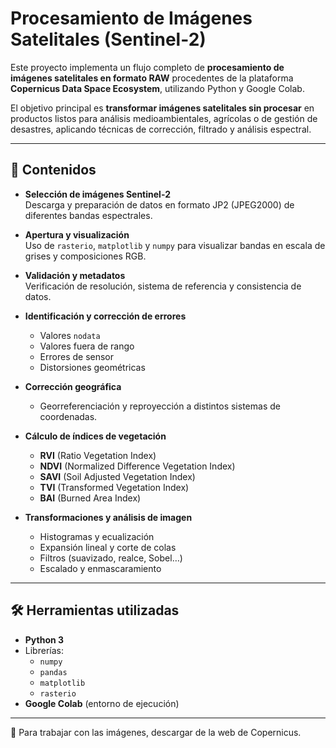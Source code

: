 # Procesamiento de Imágenes Satelitales (Sentinel-2)

Este proyecto implementa un flujo completo de **procesamiento de imágenes satelitales en formato RAW** procedentes de la plataforma **Copernicus Data Space Ecosystem**, utilizando Python y Google Colab.

El objetivo principal es **transformar imágenes satelitales sin procesar** en productos listos para análisis medioambientales, agrícolas o de gestión de desastres, aplicando técnicas de corrección, filtrado y análisis espectral.

---

## 📌 Contenidos

- **Selección de imágenes Sentinel-2**  
  Descarga y preparación de datos en formato JP2 (JPEG2000) de diferentes bandas espectrales.

- **Apertura y visualización**  
  Uso de `rasterio`, `matplotlib` y `numpy` para visualizar bandas en escala de grises y composiciones RGB.

- **Validación y metadatos**  
  Verificación de resolución, sistema de referencia y consistencia de datos.

- **Identificación y corrección de errores**
  - Valores `nodata`
  - Valores fuera de rango
  - Errores de sensor
  - Distorsiones geométricas

- **Corrección geográfica**
  - Georreferenciación y reproyección a distintos sistemas de coordenadas.

- **Cálculo de índices de vegetación**
  - **RVI** (Ratio Vegetation Index)
  - **NDVI** (Normalized Difference Vegetation Index)
  - **SAVI** (Soil Adjusted Vegetation Index)
  - **TVI** (Transformed Vegetation Index)
  - **BAI** (Burned Area Index)

- **Transformaciones y análisis de imagen**
  - Histogramas y ecualización
  - Expansión lineal y corte de colas
  - Filtros (suavizado, realce, Sobel…)
  - Escalado y enmascaramiento

---

## 🛠 Herramientas utilizadas

- **Python 3**
- Librerías:
  - `numpy`
  - `pandas`
  - `matplotlib`
  - `rasterio`
- **Google Colab** (entorno de ejecución)

---

📸 Para trabajar con las imágenes, descargar de la web de Copernicus.
